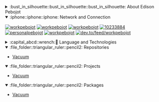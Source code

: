 <details>
    <summary>:bust_in_silhouette::bust_in_silhouette::bust_in_silhouette: About Edison Pebojot</summary>

- 🔭 I’m currently working on [The Vacuum Project](https://github.com/workpebojot/Vacuum)

- 🌱 I’m currently learning **React Native Framework, CodeIgniter and Java Spring**

- 👯 I’m looking to collaborate on [GitHub CLI](https://github.com/cli/cli)

- 🤝 I’m looking for help with [Facebook React Native](https://github.com/facebook/react-native)

- 👨‍💻 All of my projects are available at [https://github.com/workpebojot?tab=projects](https://github.com/workpebojot?tab=projects)

- 📝 I regularly write articles on [https://dev.to/workpebojot](https://dev.to/workpebojot)

- 💬 Ask me about **React Native**

- 📫 How to reach me **pebojot.edison.work@gmail.com**

- 📄 Know about my experiences [https://www.linkedin.com/in/workpebojot/](https://www.linkedin.com/in/workpebojot/)

- ⚡ Fun fact **Pizza**
</details>

<details open>
    <summary>:iphone::iphone::iphone: Network and Connection</summary>

<p align="left">
<a href="https://dev.to/workpebojot" target="blank"><img align="center" src="https://user-images.githubusercontent.com/38276345/103168116-7ebdca80-486b-11eb-8c2e-a6977f2f7464.png" alt="workpebojot" /></a>
<a href="https://twitter.com/workpebojot" target="blank"><img align="center" src="https://user-images.githubusercontent.com/38276345/103168088-4a4a0e80-486b-11eb-82ed-54490ad46730.png" alt="workpebojot" /></a>
<a href="https://linkedin.com/in/workpebojot" target="blank"><img align="center" src="https://user-images.githubusercontent.com/38276345/103168057-1d95f700-486b-11eb-953e-abca7277b531.png" alt="workpebojot"/></a>
<a href="https://stackoverflow.com/users/10233884/edison-pebojot?tab=profile" target="blank"><img align="center" src="https://user-images.githubusercontent.com/38276345/103168229-5d111300-486c-11eb-94dc-1ec5737e156b.png" alt="10233884" /></a>
<a href="https://fb.com/personalpebojot" target="blank"><img align="center" src="https://user-images.githubusercontent.com/38276345/103168269-9ba6cd80-486c-11eb-948b-83498fe4194b.png" alt="personalpebojot" /></a>
<!-- <a href="https://medium.com/@workpebojot" target="blank"><img align="center" src="https://cdn.jsdelivr.net/npm/simple-icons@3.0.1/icons/medium.svg" alt="@workpebojot" height="30" width="40" /></a> -->
<a href="https://www.codewars.com/users/workpebojot" target="blank"><img align="center" src="https://user-images.githubusercontent.com/38276345/103167816-6056cf80-4869-11eb-8a8e-cc7f0c13ca32.png" alt="workpebojot" /></a>
<a href="https://dev.to/feed/workpebojot" target="blank"><img align="center" src="https://user-images.githubusercontent.com/38276345/103167850-a875f200-4869-11eb-888a-fd2babe23cd9.png" alt="dev.to/feed/workpebojot" /></a>
</p>
</details>

<details>
<summary>:capital_abcd::wrench:🔨 Language and Technologies</summary>
<p align="left"> <a href="https://developer.android.com" target="_blank"> <img src="https://devicons.github.io/devicon/devicon.git/icons/android/android-original-wordmark.svg" alt="android" width="40" height="40"/> </a> <a href="https://angular.io" target="_blank"> <img src="https://devicons.github.io/devicon/devicon.git/icons/angularjs/angularjs-original.svg" alt="angularjs" width="40" height="40"/> </a> <a href="https://cordova.apache.org/" target="_blank"> <img src="https://www.vectorlogo.zone/logos/apache_cordova/apache_cordova-icon.svg" alt="apachecordova" width="40" height="40"/> </a> <a href="https://backbonejs.org" target="_blank"> <img src="https://devicons.github.io/devicon/devicon.git/icons/backbonejs/backbonejs-original-wordmark.svg" alt="backbonejs" width="40" height="40"/> </a> <a href="https://getbootstrap.com" target="_blank"> <img src="https://devicons.github.io/devicon/devicon.git/icons/bootstrap/bootstrap-plain.svg" alt="bootstrap" width="40" height="40"/> </a> <a href="https://codeigniter.com" target="_blank"> <img src="https://cdn.worldvectorlogo.com/logos/codeigniter.svg" alt="codeigniter" width="40" height="40"/> </a> <a href="https://www.w3schools.com/cpp/" target="_blank"> <img src="https://devicons.github.io/devicon/devicon.git/icons/cplusplus/cplusplus-original.svg" alt="cplusplus" width="40" height="40"/> </a> <a href="https://www.w3schools.com/css/" target="_blank"> <img src="https://devicons.github.io/devicon/devicon.git/icons/css3/css3-original-wordmark.svg" alt="css3" width="40" height="40"/> </a> <a href="https://www.electronjs.org" target="_blank"> <img src="https://devicons.github.io/devicon/devicon.git/icons/electron/electron-original.svg" alt="electron" width="40" height="40"/> </a> <a href="https://expressjs.com" target="_blank"> <img src="https://devicons.github.io/devicon/devicon.git/icons/express/express-original-wordmark.svg" alt="express" width="40" height="40"/> </a> <a href="https://firebase.google.com/" target="_blank"> <img src="https://www.vectorlogo.zone/logos/firebase/firebase-icon.svg" alt="firebase" width="40" height="40"/> </a> <a href="https://cloud.google.com" target="_blank"> <img src="https://www.vectorlogo.zone/logos/google_cloud/google_cloud-icon.svg" alt="gcp" width="40" height="40"/> </a> <a href="https://git-scm.com/" target="_blank"> <img src="https://www.vectorlogo.zone/logos/git-scm/git-scm-icon.svg" alt="git" width="40" height="40"/> </a> <a href="https://gulpjs.com" target="_blank"> <img src="https://devicons.github.io/devicon/devicon.git/icons/gulp/gulp-plain.svg" alt="gulp" width="40" height="40"/> </a> <a href="https://www.haskell.org/" target="_blank"> <img src="https://upload.wikimedia.org/wikipedia/commons/1/1c/Haskell-Logo.svg" alt="haskell" width="40" height="40"/> </a> <a href="https://heroku.com" target="_blank"> <img src="https://www.vectorlogo.zone/logos/heroku/heroku-icon.svg" alt="heroku" width="40" height="40"/> </a> <a href="https://www.w3.org/html/" target="_blank"> <img src="https://devicons.github.io/devicon/devicon.git/icons/html5/html5-original-wordmark.svg" alt="html5" width="40" height="40"/> </a> <a href="https://ionicframework.com" target="_blank"> <img src="https://upload.wikimedia.org/wikipedia/commons/d/d1/Ionic_Logo.svg" alt="ionic" width="40" height="40"/> </a> <a href="https://www.java.com" target="_blank"> <img src="https://devicons.github.io/devicon/devicon.git/icons/java/java-original-wordmark.svg" alt="java" width="40" height="40"/> </a> <a href="https://developer.mozilla.org/en-US/docs/Web/JavaScript" target="_blank"> <img src="https://devicons.github.io/devicon/devicon.git/icons/javascript/javascript-original.svg" alt="javascript" width="40" height="40"/> </a> <a href="https://jekyllrb.com/" target="_blank"> <img src="https://www.vectorlogo.zone/logos/jekyllrb/jekyllrb-icon.svg" alt="jekyll" width="40" height="40"/> </a> <a href="https://laravel.com/" target="_blank"> <img src="https://devicons.github.io/devicon/devicon.git/icons/laravel/laravel-plain-wordmark.svg" alt="laravel" width="40" height="40"/> </a> <a href="https://www.linux.org/" target="_blank"> <img src="https://devicons.github.io/devicon/devicon.git/icons/linux/linux-original.svg" alt="linux" width="40" height="40"/> </a> <a href="https://www.microsoft.com/en-us/sql-server" target="_blank"> <img src="https://cdn.worldvectorlogo.com/logos/microsoft-sql-server.svg" alt="mssql" width="40" height="40"/> </a> <a href="https://www.mysql.com/" target="_blank"> <img src="https://devicons.github.io/devicon/devicon.git/icons/mysql/mysql-original-wordmark.svg" alt="mysql" width="40" height="40"/> </a> <a href="https://nextjs.org/" target="_blank"> <img src="https://cdn.worldvectorlogo.com/logos/nextjs-3.svg" alt="nextjs" width="40" height="40"/> </a> <a href="https://nodejs.org" target="_blank"> <img src="https://devicons.github.io/devicon/devicon.git/icons/nodejs/nodejs-original-wordmark.svg" alt="nodejs" width="40" height="40"/> </a> <a href="https://www.oracle.com/" target="_blank"> <img src="https://devicons.github.io/devicon/devicon.git/icons/oracle/oracle-original.svg" alt="oracle" width="40" height="40"/> </a> <a href="https://www.php.net" target="_blank"> <img src="https://devicons.github.io/devicon/devicon.git/icons/php/php-original.svg" alt="php" width="40" height="40"/> </a> <a href="https://postman.com" target="_blank"> <img src="https://www.vectorlogo.zone/logos/getpostman/getpostman-icon.svg" alt="postman" width="40" height="40"/> </a> <a href="https://pugjs.org" target="_blank"> <img src="https://cdn.worldvectorlogo.com/logos/pug.svg" alt="pug" width="40" height="40"/> </a> <a href="https://reactjs.org/" target="_blank"> <img src="https://devicons.github.io/devicon/devicon.git/icons/react/react-original-wordmark.svg" alt="react" width="40" height="40"/> </a> <a href="https://reactnative.dev/" target="_blank"> <img src="https://reactnative.dev/img/header_logo.svg" alt="reactnative" width="40" height="40"/> </a> <a href="https://sass-lang.com" target="_blank"> <img src="https://devicons.github.io/devicon/devicon.git/icons/sass/sass-original.svg" alt="sass" width="40" height="40"/> </a> <a href="https://spring.io/" target="_blank"> <img src="https://www.vectorlogo.zone/logos/springio/springio-icon.svg" alt="spring" width="40" height="40"/> </a> <a href="https://www.sqlite.org/" target="_blank"> <img src="https://www.vectorlogo.zone/logos/sqlite/sqlite-icon.svg" alt="sqlite" width="40" height="40"/> </a> <a href="https://www.tensorflow.org" target="_blank"> <img src="https://www.vectorlogo.zone/logos/tensorflow/tensorflow-icon.svg" alt="tensorflow" width="40" height="40"/> </a> <a href="https://www.typescriptlang.org/" target="_blank"> <img src="https://devicons.github.io/devicon/devicon.git/icons/typescript/typescript-original.svg" alt="typescript" width="40" height="40"/> </a> <a href="https://unity.com/" target="_blank"> <img src="https://www.vectorlogo.zone/logos/unity3d/unity3d-icon.svg" alt="unity" width="40" height="40"/> </a> <a href="https://webpack.js.org" target="_blank"> <img src="https://devicons.github.io/devicon/devicon.git/icons/webpack/webpack-original.svg" alt="webpack" width="40" height="40"/> </a> </p>
</details>

<details open>
    <summary>:file_folder::triangular_ruler::pencil2: Repositories</summary>
    <ul>
        <li>
            <a href="https://github.com/workpebojot/Vacuum/projects/2">
            Vacuum
            </a>
        </li>
    </ul>
</details>

<details open>
    <summary>:file_folder::triangular_ruler::pencil2: Projects</summary>
    <ul>
        <li>
            <a href="https://github.com/workpebojot/Vacuum/projects/2">
            Vacuum
            </a>
        </li>
    </ul>
</details>

<details open>
    <summary>:file_folder::triangular_ruler::pencil2: Packages</summary>
    <ul>
        <li>
            <a href="https://github.com/workpebojot/Vacuum/projects/2">
            Vacuum
            </a>
        </li>
    </ul>
</details>